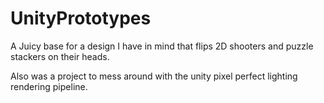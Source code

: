 # UnityPrototypes
 A Juicy base for a design I have in mind that flips 2D shooters and puzzle stackers on their heads.
 
 Also was a project to mess around with the unity pixel perfect lighting rendering pipeline.
 